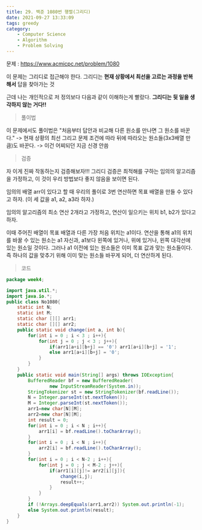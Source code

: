 ```yaml
---
title: 29. 백준 1080번 행렬(그리디)
date: 2021-09-27 13:33:09
tags: greedy
category:
    - Computer Science
    - Algorithm
    - Problem Solving
---
```

문제 : https://www.acmicpc.net/problem/1080

이 문제는 그리디로 접근해야 한다.
그리디는 **현재 상황에서 최선을 고르는 과정을 반복해서** 답을 찾아가는 것


근데 나는 개인적으로 저 정의보다 다음과 같이 이해하는게 빨랐다.
**그리디는 뒷 일을 생각하지 않는 거다!!**

> 풀이법

이 문제에서도 풀이법은 
"처음부터 답안과 비교해 다른 원소를 만나면 그 원소를 바꾼다." -> 현재 상황의 최선
그리고 문제 조건에 따라 뒤에 따라오는 원소들(3x3배열 만큼)도 바꾼다. -> 이건 어찌되던 지금 신경 안씀

> 검증

자 이게 진짜 작동하는지 검증해보자!!!
그리디 검증은 최적해를 구하는 임의의 알고리즘을 가정하고, 이 것이 우리 방법보다 좋지 않음을 보이면 된다.


임의의 배열 arr이 있다고 할 때
우리의 풀이로 3번 연산하면 목표 배열을 만들 수 있다고 하자.
(이 세 값을 a1, a2, a3라 하자.)

임의의 알고리즘의 최소 연산 2개라고 가정하고, 연산이 일으키는 위치 b1, b2가 있다고 하자.

이때 주어진 배열이 목표 배열과 다른 가장 처음 위치는 a1이다.
연산을 통해 a1의 위치를 바꿀 수 있는 원소는 a1 자신과, a1보다 왼쪽에 있거나, 위에 있거나, 왼쪽 대각선에 있는 원소일 것이다.
그러나 a1 이전에 있는 원소들은 이미 목표 값과 맞는 원소들이다. 즉 하나의 값을 맞추기 위해 이미 맞는 원소들 바꾸게 되어, 더 연산하게 된다.

> 코드
```java
package week4;

import java.util.*;
import java.io.*;
public class No1080{
    static int N;
    static int M;
    static char [][] arr1;
    static char [][] arr2;
    public static void change(int a, int b){
        for(int i = 0 ; i < 3 ; i++){
            for(int j = 0 ; j < 3 ; j++){
                if(arr1[a+i][b+j] == '0') arr1[a+i][b+j] = '1';
                else arr1[a+i][b+j] = '0';
            }
        }
    }
    public static void main(String[] args) throws IOException{
        BufferedReader bf = new BufferedReader(
                new InputStreamReader(System.in));
        StringTokenizer st = new StringTokenizer(bf.readLine());
        N = Integer.parseInt(st.nextToken());
        M = Integer.parseInt(st.nextToken());
        arr1=new char[N][M];
        arr2=new char[N][M];
        int result = 0;
        for(int i = 0 ; i < N ; i++){
            arr1[i] = bf.readLine().toCharArray();
        }
        for(int i = 0 ; i < N ; i++){
            arr2[i] = bf.readLine().toCharArray();
        }
        for(int i = 0 ; i < N-2 ; i++){
            for(int j = 0 ; j < M-2 ; j++){
                if(arr1[i][j]!= arr2[i][j]){
                    change(i,j);
                    result++;
                }
            }
        }
        if (!Arrays.deepEquals(arr1,arr2)) System.out.println(-1);
        else System.out.println(result);
    }
}
```